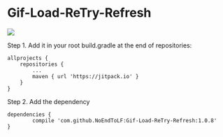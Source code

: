 # Gif-Load-ReTry-Refresh
[![](https://jitpack.io/v/NoEndToLF/GifLoadReTry.svg)](https://jitpack.io/#NoEndToLF/GifLoadReTry)  

Step 1. Add it in your root build.gradle at the end of repositories:

	allprojects {
		repositories {
			...
			maven { url 'https://jitpack.io' }
		}
	}
Step 2. Add the dependency

	dependencies {
	        compile 'com.github.NoEndToLF:Gif-Load-ReTry-Refresh:1.0.8'
	}
